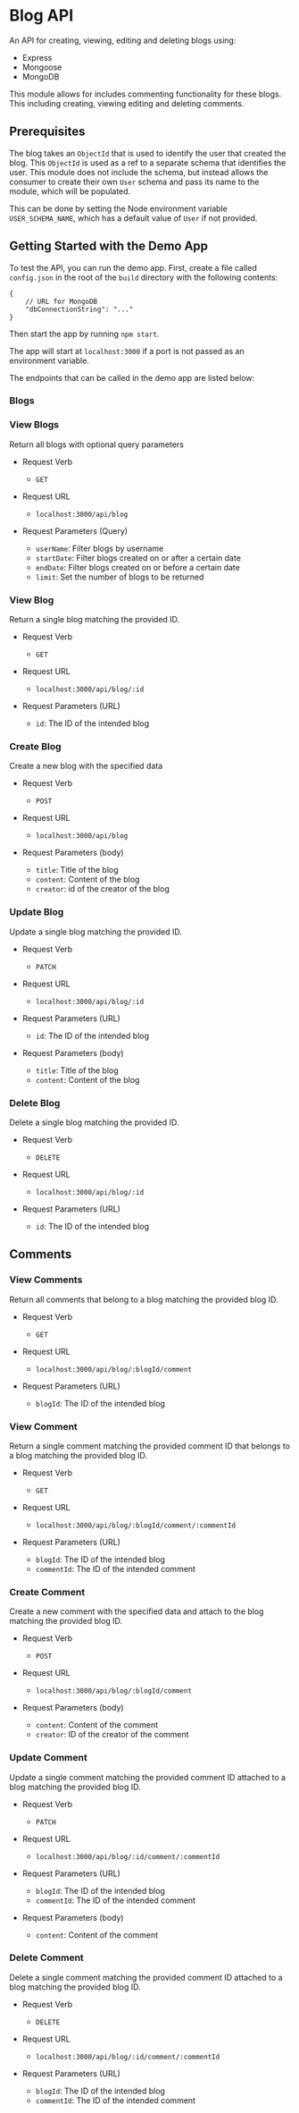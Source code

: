 # Blog API

An API for creating, viewing, editing and deleting blogs using:

* Express
* Mongoose
* MongoDB

This module allows for includes commenting functionality for these
blogs. This including creating, viewing editing and deleting comments.

## Prerequisites
The blog takes an `ObjectId` that is used to identify the user that
created the blog. This `ObjectId` is used as a ref to a separate schema
that identifies the user. This module does not include the schema, but
instead allows the consumer to create their own `User` schema and pass
its name to the module, which will be populated.

This can be done by setting the Node environment variable
`USER_SCHEMA_NAME`, which has a default value of `User` if not
provided. 

## Getting Started with the Demo App

To test the API, you can run the demo app. First, create a file
called `config.json` in the root of the `build` directory with
the following contents: 

```
{
    // URL for MongoDB
    "dbConnectionString": "..."
}
```

Then start the app by running `npm start`.

The app will start at `localhost:3000` if a port is not passed
as an environment variable.

The endpoints that can be called in the demo app are listed below:

### Blogs

### View Blogs
Return all blogs with optional query parameters

* Request Verb
   - `GET`

* Request URL
   - `localhost:3000/api/blog`

* Request Parameters (Query)
   - `userName`: Filter blogs by username
   - `startDate`: Filter blogs created on or after a certain date
   - `endDate`: Filter blogs created on or before a certain date
   - `limit`: Set the number of blogs to be returned

### View Blog
Return a single blog matching the provided ID.

* Request Verb
   - `GET`

* Request URL
   - `localhost:3000/api/blog/:id`

* Request Parameters (URL)
   - `id`: The ID of the intended blog

### Create Blog
Create a new blog with the specified data

* Request Verb
   - `POST`

* Request URL
   - `localhost:3000/api/blog`

* Request Parameters (body)
   - `title`: Title of the blog
   - `content`: Content of the blog
   - `creator`: id of the creator of the blog

### Update Blog
Update a single blog matching the provided ID.

* Request Verb
   - `PATCH`

* Request URL
   - `localhost:3000/api/blog/:id`

* Request Parameters (URL)
   - `id`: The ID of the intended blog

* Request Parameters (body)
  - `title`: Title of the blog
  - `content`: Content of the blog

### Delete Blog
Delete a single blog matching the provided ID.

* Request Verb
   - `DELETE`

* Request URL
   - `localhost:3000/api/blog/:id`

* Request Parameters (URL)
   - `id`: The ID of the intended blog

## Comments

### View Comments
Return all comments that belong to a blog matching the provided blog ID.

* Request Verb
   - `GET`

* Request URL
   - `localhost:3000/api/blog/:blogId/comment`

* Request Parameters (URL)
   - `blogId`: The ID of the intended blog

### View Comment
Return a single comment matching the provided comment ID that belongs
to a blog matching the provided blog ID.

* Request Verb
   - `GET`

* Request URL
   - `localhost:3000/api/blog/:blogId/comment/:commentId`

* Request Parameters (URL)
   - `blogId`: The ID of the intended blog
   - `commentId`: The ID of the intended comment

### Create Comment
Create a new comment with the specified data and attach to the blog
matching the provided blog ID.

* Request Verb
   - `POST`

* Request URL
   - `localhost:3000/api/blog/:blogId/comment`

* Request Parameters (body)
   - `content`: Content of the comment
   - `creator`: ID of the creator of the comment

### Update Comment
Update a single comment matching the provided comment ID attached to
a blog matching the provided blog ID.

* Request Verb
   - `PATCH`

* Request URL
   - `localhost:3000/api/blog/:id/comment/:commentId`

* Request Parameters (URL)
   - `blogId`: The ID of the intended blog
   - `commentId`: The ID of the intended comment

* Request Parameters (body)
  - `content`: Content of the comment

### Delete Comment
Delete a single comment matching the provided comment ID attached to
a blog matching the provided blog ID.

* Request Verb
   - `DELETE`

* Request URL
   - `localhost:3000/api/blog/:id/comment/:commentId`

* Request Parameters (URL)
   - `blogId`: The ID of the intended blog
   - `commentId`: The ID of the intended comment
